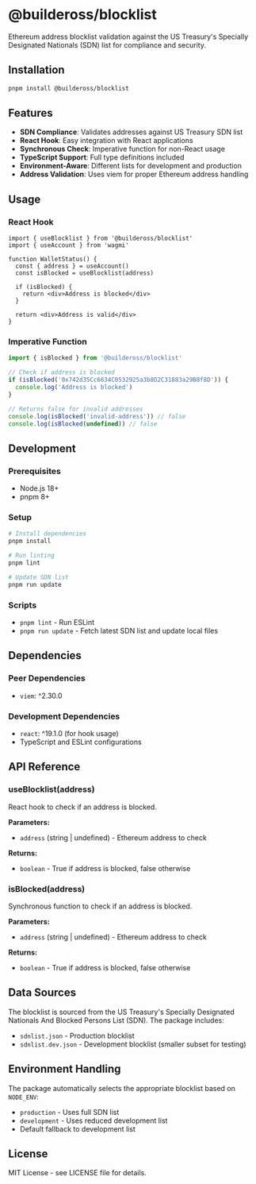 # @buildeross/blocklist

Ethereum address blocklist validation against the US Treasury's Specially Designated Nationals (SDN) list for compliance and security.

## Installation

```bash
pnpm install @buildeross/blocklist
```

## Features

- **SDN Compliance**: Validates addresses against US Treasury SDN list
- **React Hook**: Easy integration with React applications
- **Synchronous Check**: Imperative function for non-React usage
- **TypeScript Support**: Full type definitions included
- **Environment-Aware**: Different lists for development and production
- **Address Validation**: Uses viem for proper Ethereum address handling

## Usage

### React Hook

```tsx
import { useBlocklist } from '@buildeross/blocklist'
import { useAccount } from 'wagmi'

function WalletStatus() {
  const { address } = useAccount()
  const isBlocked = useBlocklist(address)

  if (isBlocked) {
    return <div>Address is blocked</div>
  }

  return <div>Address is valid</div>
}
```

### Imperative Function

```ts
import { isBlocked } from '@buildeross/blocklist'

// Check if address is blocked
if (isBlocked('0x742d35Cc6634C0532925a3b8D2C31883a29B8f8D')) {
  console.log('Address is blocked')
}

// Returns false for invalid addresses
console.log(isBlocked('invalid-address')) // false
console.log(isBlocked(undefined)) // false
```

## Development

### Prerequisites

- Node.js 18+
- pnpm 8+

### Setup

```bash
# Install dependencies
pnpm install

# Run linting
pnpm lint

# Update SDN list
pnpm run update
```

### Scripts

- `pnpm lint` - Run ESLint
- `pnpm run update` - Fetch latest SDN list and update local files

## Dependencies

### Peer Dependencies
- `viem`: ^2.30.0

### Development Dependencies
- `react`: ^19.1.0 (for hook usage)
- TypeScript and ESLint configurations

## API Reference

### useBlocklist(address)

React hook to check if an address is blocked.

**Parameters:**
- `address` (string | undefined) - Ethereum address to check

**Returns:**
- `boolean` - True if address is blocked, false otherwise

### isBlocked(address)

Synchronous function to check if an address is blocked.

**Parameters:**
- `address` (string | undefined) - Ethereum address to check

**Returns:**
- `boolean` - True if address is blocked, false otherwise

## Data Sources

The blocklist is sourced from the US Treasury's Specially Designated Nationals And Blocked Persons List (SDN). The package includes:

- `sdnlist.json` - Production blocklist
- `sdnlist.dev.json` - Development blocklist (smaller subset for testing)

## Environment Handling

The package automatically selects the appropriate blocklist based on `NODE_ENV`:
- `production` - Uses full SDN list
- `development` - Uses reduced development list
- Default fallback to development list

## License

MIT License - see LICENSE file for details.
